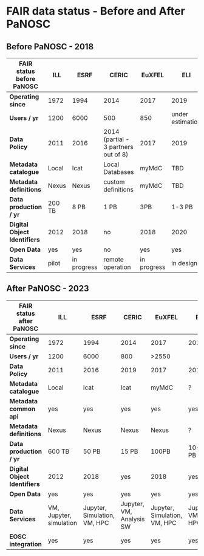 # FAIR data status - Before and After PaNOSC

## Before PaNOSC - 2018

| FAIR status before PaNOSC   | ILL | ESRF | CERIC | EuXFEL | ELI | ESS|
| ------------- | ------------- | ------------- | ------------- | ------------- | ------------- | ------------- |
| **Operating since**  | 1972  | 1994 | 2014 | 2017 | 2019 | 2022|
| **Users / yr** | 1200 | 6000 | 500 |  850 | under estimation |0 |
| **Data Policy** | 2011 | 2016 | 2014 (partial - 3 partners out of 8) | 2017 | 2019 | 2017 |
| **Metadata catalogue** | Local | Icat | Local Databases | myMdC | TBD | SciCat |
| **Metadata definitions** | Nexus | Nexus | custom definitions | myMdC | TBD | Nexus |
| **Data production / yr** |  200 TB | 8 PB | 1 PB | 3PB | 1-3 PB | 0 |
| **Digital Object Identifiers** | 2012 | 2018 | no | 2018 | 2020 | 2018 |
| **Open Data** | yes | yes | no | yes  | yes | yes  |
| **Data Services** | pilot  | in progress | remote operation | in progress | in design | in development |

## After PaNOSC - 2023

| FAIR status after PaNOSC   | ILL | ESRF | CERIC | EuXFEL | ELI | ESS|
| ------------- | ------------- | ------------- | ------------- | ------------- | ------------- | ------------- |
| **Operating since**  | 1972  | 1994 | 2014 | 2017 | 2019 | 2022|
| **Users / yr** | 1200  | 6000 | 800 | >2550| | ~100|
| **Data Policy** | 2011 | 2016 | 2019 | 2017 | 2019 | 2017 |
| **Metadata catalogue** | Local | Icat | Icat | myMdC | ? | SciCat |
| **Metadata common api** | yes | yes | yes | yes | yes | yes |
| **Metadata definitions** | Nexus | Nexus | Nexus | Nexus | ? | Nexus |
| **Data production / yr** |  600 TB | 50 PB | 15 PB | 100PB | 10-15 PB | <1PB |
| **Digital Object Identifiers** | 2012 | 2018 | yes | 2018 | yes | yes |
| **Open Data** | yes | yes | yes | yes  | yes  | yes  |
| **Data Services** | VM, Jupyter, simulation | Jupyter, Simulation, VM, HPC | Jupyter, VM, Analysis SW | Jupyter, Simulation, VM, HPC | Jupyter, VM, HPC | Jupyter, Simulation, VM |
| **EOSC integration** | yes | yes | yes | yes  | yes  | yes  |
